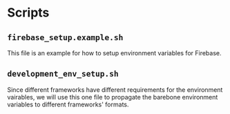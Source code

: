 # Scripts

## `firebase_setup.example.sh`

This file is an example for how to setup environment variables for Firebase.

## `development_env_setup.sh`

Since different frameworks have different requirements for the environment
vairables, we will use this one file to propagate the barebone environment
variables to different frameworks' formats.